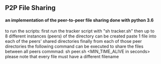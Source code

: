 ## P2P File Sharing 
#### an implementation of the peer-to-peer file sharing done with python 3.6

to run the scripts: 
first run the tracker script with "sh tracker.sh"
then up to 8 different instances (peers) of the directory can be created 
paste 1 file into each of the peers' shared directories
finally from each of those peer directories the following command can be executed to share the files between all peers
commmad: sh peer.sh <ip of tracker machine> <port number of tracker as in port.txt> <MIN_TIME_ALIVE in seconds> 
please note that every file must have a different filename
